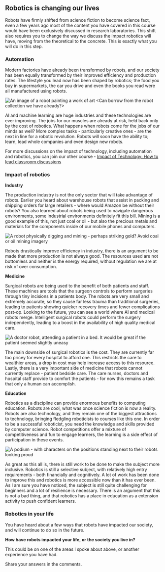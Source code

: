 [comment]: # (
Is this step open? Y/N
If so, short description of this step:
Related links:
Related files:
)

## Robotics is changing our lives

Robots have firmly shifted from science fiction to become science fact, even a few years ago most of the content you have covered in this course would have been exclusively discussed in research laboratories. This shift also requires you to change the way we discuss the impact robotics will have, moving from the theoretical to the concrete. This is exactly what you will do in this step.

### Automation

Modern factories have already been transformed by robots, and our society has been equally transformed by their improved efficiency and production rates. The lifestyle you lead now has been shaped by robotics; the food you buy in supermarkets, the car you drive and even the books you read were all manufactured using robots.

![An image of a robot painting a work of art <Can borrow from the robot collection we have already?>]()

AI and machine learning are huge industries and these technologies are ever improving. The jobs for our muscles are already at risk, held back only by the cost of robotics. What happens when robots come for the jobs of our minds as well? More complex tasks - particularly creative ones - are the next in line for a robotic revolution. Robots will soon have the ability to; learn, lead whole companies and even design new robots.

For more discussions on the impact of technology, including automation and robotics, you can join our other course - [Impact of Technology: How to lead classroom discussions](https://www.futurelearn.com/admin/courses/impact-of-technology/)

### Impact of robotics

**Industry**

The production industry is not the only sector that will take advantage of robots. Earlier you heard about warehouse robots that assist in packing and shipping orders for large retailers - where would Amazon be without their robots? You also learned about robots being used to navigate dangerous environments, some industrial environments definitely fit this bill. Mining is a good example of this, not just coal or oil - but also the precious metals and materials for the components inside of our mobile phones and computers.

![A robot physically digging and mining - perhaps striking gold? Avoid coal or oil mining imagery]()

Robots drastically improve efficiency in industry, there is an argument to be made that more production is not always good. The resources used are not bottomless and neither is the energy required, without regulation we are at risk of over consumption.

**Medicine**

Surgical robots are being used to the benefit of both patients and staff. These machines are tools that the surgeon controls to perform surgeries through tiny incisions in a patients body. The robots are very small and extremely accurate, so they cause far less trauma than traditional surgeries, leading to patients showing quicker recovery times and fewer complications post-op. Looking to the future, you can see a world where AI and medical robots merge. Intelligent surgical robots could perform the surgery independently, leading to a boost in the availability of high quality medical care.

![A doctor robot, attending a patient in a bed. It would be great if the patient seemed slightly uneasy]()

The main downside of surgical robotics is the cost. They are currently far too pricey for every hospital to afford one. This restricts the care to wealthier areas, a drop in cost may help increase access to this resource. Lastly, there is a very important side of medicine that robots cannot currently replace - patient bedside care. The care nurses, doctors and hospital staff provide to comfort the patients - for now this remains a task that only a human can accomplish.

**Education**

Robotics as a discipline can provide enormous benefits to computing education. Robots are cool, what was once science fiction is now a reality. Robots are also technology, and they remain one of the biggest attractions to technology, bringing fledgling roboticists to courses like this one. In order to be a successful roboticist, you need the knowledge and skills provided by computer science. Robot competitions offer a mixture of competitiveness and fun to engage learners, the learning is a side effect of participation in these events.

![A podium - with characters on the positions standing next to their robots looking proud]()

As great as this all is, there is still work to be done to make the subject more inclusive. Robotics is still a selective subject, with relatively high entry requirements - both financially and cognitively. A lot of work has been done to improve this and robotics is more accessible now than it has ever been. As I am sure you have noticed, the subject is still quite challenging for beginners and a lot of resilience is necessary. There is an argument that this is not a bad thing, and that robotics has a place in education as a extension activity to push confident learners.

### Robotics in your life

You have heard about a few ways that robots have impacted our society, and will continue to do so in the future.

**How have robots impacted your life, or the society you live in?**

This could be on one of the areas I spoke about above, or another experience you have had.

Share your answers in the comments.
